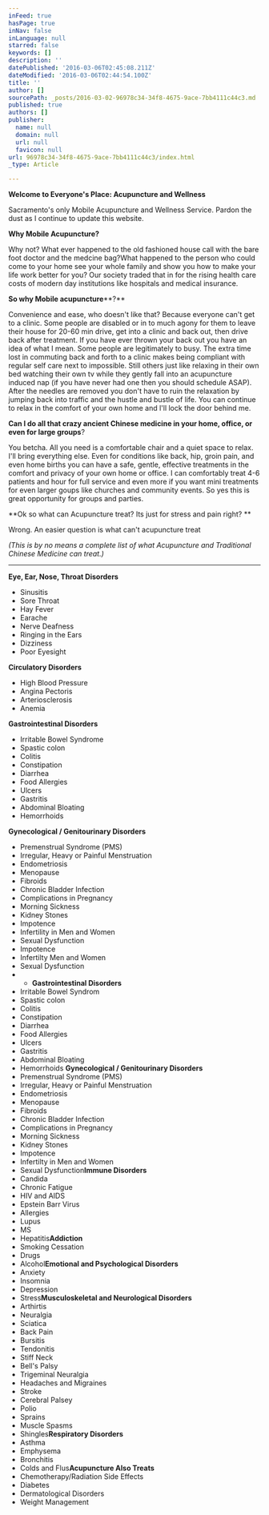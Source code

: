 ```yaml
---
inFeed: true
hasPage: true
inNav: false
inLanguage: null
starred: false
keywords: []
description: ''
datePublished: '2016-03-06T02:45:08.211Z'
dateModified: '2016-03-06T02:44:54.100Z'
title: ''
author: []
sourcePath: _posts/2016-03-02-96978c34-34f8-4675-9ace-7bb4111c44c3.md
published: true
authors: []
publisher:
  name: null
  domain: null
  url: null
  favicon: null
url: 96978c34-34f8-4675-9ace-7bb4111c44c3/index.html
_type: Article

---
```

**Welcome to Everyone's Place: Acupuncture and Wellness**

Sacramento's only Mobile Acupuncture and Wellness Service. Pardon the dust as I continue to update this website.

**Why Mobile Acupuncture?**

Why not? What ever happened to the old fashioned house call with the bare foot doctor and the medcine bag?What happened to the person who could come to your home see your whole family and show you how to make your life work better for you? Our society traded that in for the rising health care costs of modern day institutions like hospitals and medical insurance. 

**So why Mobile acupuncture****?**

Convenience and ease, who doesn't like that? Because everyone can't get to a clinic. Some people are disabled or in to much agony for them to leave their house for 20-60 min drive, get into a clinic and back out, then drive back after treatment. If you have ever thrown your back out you have an idea of what I mean. Some people are legitimately to busy. The extra time lost in commuting back and forth to a clinic makes being compliant with regular self care next to impossible. Still others just like relaxing in their own bed watching their own tv while they gently fall into an acupuncture induced nap (if you have never had one then you should schedule ASAP). After the needles are removed you don't have to ruin the relaxation by jumping back into traffic and the hustle and bustle of life. You can continue to relax in the comfort of your own home and l'll lock the door behind me.

**Can I do all that crazy ancient Chinese medicine in your home, office, or even for large groups**? 

You betcha. All you need is a comfortable chair and a quiet space to relax. I'll bring everything else. Even for conditions like back, hip, groin pain, and even home births you can have a safe, gentle, effective treatments in the comfort and privacy of your own home or office. I can comfortably treat 4-6 patients and hour  for full service and even more if you want mini treatments for even larger goups like churches and community events. So yes this is great opportunity for groups and parties. 

**Ok so what can Acupuncture treat? Its just for stress and pain right? **

Wrong. An easier question is what can't acupuncture treat 

_(This is by no means a complete list of what Acupuncture and Traditional Chinese Medicine can treat.)_  
****

**Eye, Ear, Nose, Throat Disorders**

* Sinusitis
* Sore Throat
* Hay Fever
* Earache
* Nerve Deafness
* Ringing in the Ears
* Dizziness
* Poor Eyesight

**Circulatory Disorders**

* High Blood Pressure
* Angina Pectoris
* Arteriosclerosis
* Anemia

**Gastrointestinal Disorders**

* Irritable Bowel Syndrome
* Spastic colon
* Colitis
* Constipation
* Diarrhea
* Food Allergies
* Ulcers
* Gastritis
* Abdominal Bloating
* Hemorrhoids

**Gynecological / Genitourinary Disorders**

* Premenstrual Syndrome (PMS)
* Irregular, Heavy or Painful Menstruation
* Endometriosis
* Menopause
* Fibroids
* Chronic Bladder Infection
* Complications in Pregnancy
* Morning Sickness
* Kidney Stones
* Impotence
* Infertility in Men and Women
* Sexual Dysfunction
* Impotence
* Infertilty Men and Women
* Sexual Dysfunction 
*   * **Gastrointestinal Disorders**
  * Irritable Bowel Syndrom
  * Spastic colon
  * Colitis
  * Constipation
  * Diarrhea
  * Food Allergies
  * Ulcers
  * Gastritis
  * Abdominal Bloating
  * Hemorrhoids **Gynecological / Genitourinary Disorders**
  * Premenstrual Syndrome (PMS)
  * Irregular, Heavy or Painful Menstruation
  * Endometriosis
  * Menopause
  * Fibroids
  * Chronic Bladder Infection
  * Complications in Pregnancy
  * Morning Sickness
  * Kidney Stones
  * Impotence
  * Infertilty in Men and Women
  * Sexual Dysfunction**Immune Disorders**
  * Candida
  * Chronic Fatigue
  * HIV and AIDS
  * Epstein Barr Virus
  * Allergies
  * Lupus
  * MS
  * Hepatitis**Addiction**
  * Smoking Cessation
  * Drugs
  * Alcohol**Emotional and Psychological Disorders**
  * Anxiety
  * Insomnia
  * Depression
  * Stress**Musculoskeletal and Neurological Disorders**
  * Arthirtis
  * Neuralgia
  * Sciatica
  * Back Pain
  * Bursitis
  * Tendonitis
  * Stiff Neck
  * Bell's Palsy
  * Trigeminal Neuralgia
  * Headaches and Migraines
  * Stroke
  * Cerebral Palsey
  * Polio
  * Sprains
  * Muscle Spasms
  * Shingles**Respiratory Disorders**
  * Asthma
  * Emphysema
  * Bronchitis
  * Colds and Flus**Acupuncture Also Treats**
  * Chemotherapy/Radiation Side Effects
  * Diabetes
  * Dermatological Disorders
  * Weight Management